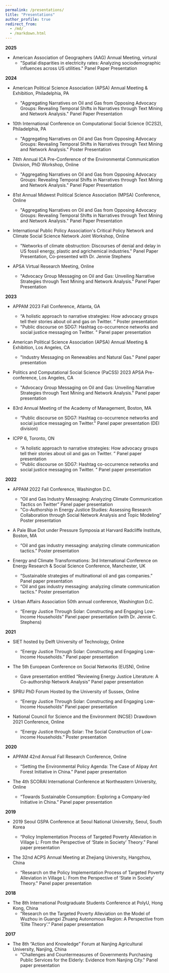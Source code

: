 ```yaml
---
permalink: /presentations/
title: "Presentations"
author_profile: true
redirect_from: 
  - /md/
  - /markdown.html
---
```


**2025**
- American Association of Geographers (AAG) Annual Meeting, virtural
  - "Spatial disparities in electricity rates: Analyzing sociodemographic influences across US utilities." Panel Paper Presentation
    
**2024**
- American Political Science Association (APSA) Annual Meeting & Exhibition, Philadelphia, PA
  - "Aggregating Narratives on Oil and Gas from Opposing Advocacy Groups: Revealing Temporal Shifts in Narratives through Text Mining and Network Analysis." Panel Paper Presentation
    
- 10th International Conference on Computational Social Science (IC2S2), Philadelphia, PA
  - "Aggregating Narratives on Oil and Gas from Opposing Advocacy Groups: Revealing Temporal Shifts in Narratives through Text Mining and Network Analysis." Poster Presentation
    
- 74th Annual ICA Pre-Conference of the Environmental Communication Division, PhD Workshop, Online
  - "Aggregating Narratives on Oil and Gas from Opposing Advocacy Groups: Revealing Temporal Shifts in Narratives through Text Mining and Network Analysis." Panel Paper Presentation

- 81st Annual Midwest Political Science Association (MPSA) Conference, Online
  - "Aggregating Narratives on Oil and Gas from Opposing Advocacy Groups: Revealing Temporal Shifts in Narratives through Text Mining and Network Analysis." Panel Paper Presentation
    
- International Public Policy Association's Critical Policy Network and Climate Social Science Network Joint Workshop, Online
  - "Networks of climate obstruction: Discourses of denial and delay in US fossil energy, plastic and agrichemical industries." Panel Paper Presentation, Co-presented with Dr. Jennie Stephens

- APSA Virtual Research Meeting, Online
  - "Advocacy Group Messaging on Oil and Gas: Unveiling Narrative Strategies through Text Mining and Network Analysis." Panel Paper Presentation

**2023**

- APPAM 2023 Fall Conference, Atlanta, GA
  - “A holistic approach to narrative strategies: How advocacy groups tell their stories about oil and gas on Twitter. ” Poster presentation
  - "Public discourse on SDG7: Hashtag co-occurrence networks and social justice messaging on Twitter. " Panel paper presentation

- American Political Science Association (APSA) Annual Meeting & Exhibition, Los Angeles, CA
  - "Industry Messaging on Renewables and Natural Gas." Panel paper presentation

- Politics and Computational Social Science (PaCSS) 2023 APSA Pre-conference, Los Angeles, CA
  - "Advocacy Group Messaging on Oil and Gas: Unveiling Narrative Strategies through Text Mining and Network Analysis." Panel paper presentation

- 83rd Annual Meeting of the Academy of Management, Boston, MA			
  - “Public discourse on SDG7: Hashtag co-occurrence networks and social justice messaging on Twitter." Panel paper presentation (DEI division)

- ICPP 6, Toronto, ON
  - “A holistic approach to narrative strategies: How advocacy groups tell their stories about oil and gas on Twitter. ” Panel paper presentation
  - "Public discourse on SDG7: Hashtag co-occurrence networks and social justice messaging on Twitter. " Panel paper presentation

**2022**

- APPAM 2022 Fall Conference, Washington D.C.
  - “Oil and Gas Industry Messaging: Analyzing Climate Communication Tactics on Twitter” Panel paper presentation
  - "Co-Authorship in Energy Justice Studies: Assessing Research Collaboration through Social Network Analysis and Topic Modeling" Poster presentation

- A Pale Blue Dot under Pressure Symposia at Harvard Radcliffe Institute, Boston, MA
  - “Oil and gas industry messaging: analyzing climate communication tactics.” Poster presentation

- Energy and Climate Transformations: 3rd International Conference on Energy Research & Social Science Conference, Manchester, UK
  - “Sustainable strategies of multinational oil and gas companies.” Panel paper presentation
  - “Oil and gas industry messaging: analyzing climate communication tactics.” Poster presentation

- Urban Affairs Association 50th annual conference, Washington D.C.
  - “Energy Justice Through Solar: Constructing and Engaging Low-Income Households” Panel paper presentation (with Dr. Jennie C. Stephens)

**2021**

- SIET hosted by Delft University of Technology, Online
  - “Energy Justice Through Solar: Constructing and Engaging Low-Income Households.”  Panel paper presentation

- The 5th European Conference on Social Networks (EUSN), Online
  - Gave presentation entitled “Reviewing Energy Justice Literature: A Co-authorship Network Analysis” Panel paper presentation

- SPRU PhD Forum Hosted by the University of Sussex, Online
  - “Energy Justice Through Solar: Constructing and Engaging Low-Income Households” Panel paper presentation

- National Council for Science and the Environment (NCSE) Drawdown 2021 Conference, Online
  - “Energy Justice through Solar: The Social Construction of Low-income Households.” Poster presentation
 
**2020**

- APPAM 42nd Annual Fall Research Conference, Online
  - “Setting the Environmental Policy Agenda: The Case of Alipay Ant Forest Initiative in China.” Panel paper presentation

- The 4th SCORAI International Conference at Northeastern University, Online
  - “Towards Sustainable Consumption: Exploring a Company-led Initiative in China.” Panel paper presentation

**2019**

- 2019 Seoul GSPA Conference at Seoul National University, Seoul, South Korea
  - “Policy Implementation Process of Targeted Poverty Alleviation in Village L: From the Perspective of ‘State in Society’ Theory.” Panel paper presentation

- The 32nd ACPS Annual Meeting at Zhejiang University, Hangzhou, China
  - “Research on the Policy Implementation Process of Targeted Poverty Alleviation in Village L: From the Perspective of ‘State in Society’ Theory." Panel paper presentation

**2018**

- The 8th International Postgraduate Students Conference at PolyU, Hong Kong, China
  - “Research on the Targeted Poverty Alleviation on the Model of Wuzhou in Guangxi Zhuang Autonomous Region: A Perspective from ‘Elite Theory’.” Panel paper presentation
 
**2017**

- The 8th “Action and Knowledge” Forum at Nanjing Agricultural University, Nanjing, China
  - “Challenges and Countermeasures of Governments Purchasing Public Services for the Elderly: Evidence from Nanjing City." Panel paper presentation

